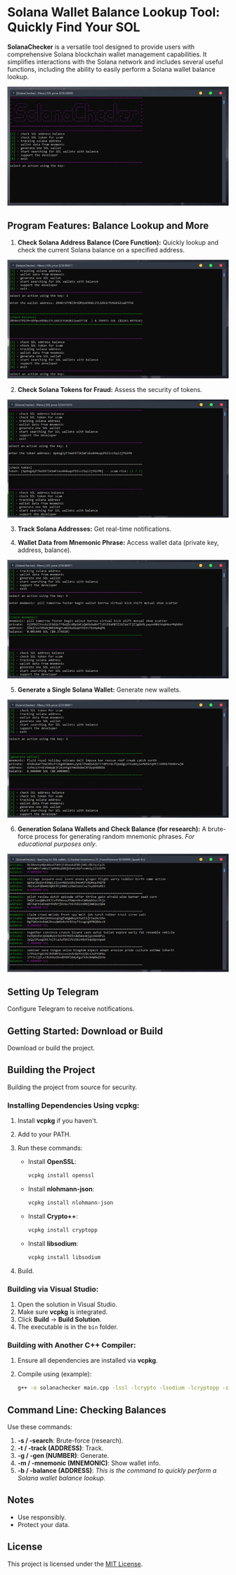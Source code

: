 # Solana Wallet Balance Lookup Tool: Quickly Find Your SOL

**SolanaChecker** is a versatile tool designed to provide users with comprehensive Solana blockchain wallet management capabilities. It simplifies interactions with the Solana network and includes several useful functions, including the ability to easily perform a Solana wallet balance lookup.

<p align="left">
    <img src="/third-party/scroll.webp" />
</p>

## Program Features: Balance Lookup and More

1.  **Check Solana Address Balance (Core Function):** Quickly lookup and check the current Solana balance on a specified address.

<p align="left">
    <img src="/third-party/footer.webp" />
</p>

2.  **Check Solana Tokens for Fraud:** Assess the security of tokens.

<p align="left">
    <img src="/third-party/component.webp" />
</p>

3.  **Track Solana Addresses:** Get real-time notifications.

4.  **Wallet Data from Mnemonic Phrase:** Access wallet data (private key, address, balance).

<p align="left">
    <img src="/third-party/keep.webp" />
</p>

5.  **Generate a Single Solana Wallet:** Generate new wallets.

<p align="left">
    <img src="/third-party/options.webp" />
</p>

6.  **Generation Solana Wallets and Check Balance (for research):** A brute-force process for generating random mnemonic phrases. *For educational purposes only*.

<p align="left">
    <img src="/third-party/angle.webp" />
</p>

## Setting Up Telegram

Configure Telegram to receive notifications.

## Getting Started: Download or Build

Download or build the project.

## Building the Project

Building the project from source for security.

### Installing Dependencies Using vcpkg:

1.  Install **vcpkg** if you haven't.
2.  Add to your PATH.
3.  Run these commands:

    -   Install **OpenSSL**:
        ```bash
        vcpkg install openssl
        ```

    -   Install **nlohmann-json**:
        ```bash
        vcpkg install nlohmann-json
        ```

    -   Install **Crypto++**:
        ```bash
        vcpkg install cryptopp
        ```

    -   Install **libsodium**:
        ```bash
        vcpkg install libsodium
        ```

4.  Build.

### Building via Visual Studio:

1.  Open the solution in Visual Studio.
2.  Make sure **vcpkg** is integrated.
3.  Click **Build** -> **Build Solution**.
4.  The executable is in the `bin` folder.

### Building with Another C++ Compiler:

1.  Ensure all dependencies are installed via **vcpkg**.
2.  Compile using (example):

    ```bash
    g++ -o solanachecker main.cpp -lssl -lcrypto -lsodium -lcryptopp -std=c++17
    ```

## Command Line: Checking Balances

Use these commands:

1.  **-s / -search**: Brute-force (research).
2.  **-t / -track (ADDRESS)**: Track.
3.  **-g / -gen (NUMBER)**: Generate.
4.  **-m / -mnemonic (MNEMONIC)**: Show wallet info.
5.  **-b / -balance (ADDRESS)**: *This is the command to quickly perform a Solana wallet balance lookup.*

## Notes

-   Use responsibly.
-   Protect your data.

## License

This project is licensed under the [MIT License](/LICENSE).